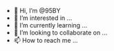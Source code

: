- 👋 Hi, I’m @95BY
- 👀 I’m interested in ...
- 🌱 I’m currently learning ...
- 💞️ I’m looking to collaborate on ...
- 📫 How to reach me ...

<!---
95BY/95BY is a ✨ special ✨ repository because its `README.md` (this file) appears on your GitHub profile.
You can click the Preview link to take a look at your changes.
--->
